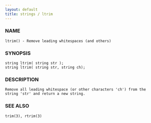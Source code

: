 ```yaml
---
layout: default
title: strings / ltrim
---
```


### NAME

    ltrim() - Remove leading whitespaces (and others)

### SYNOPSIS

    string ltrim( string str );
    string ltrim( string str, string ch);

### DESCRIPTION

    Remove all leading whitespace (or other characters 'ch') from the
    string 'str' and return a new string.

### SEE ALSO

    trim(3), rtrim(3)
